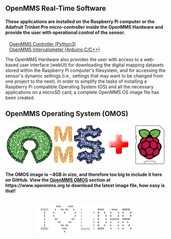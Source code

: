 <h2>OpenMMS Real-Time Software</h2>
<h4>These applications are installed on the Raspberry Pi computer or the Adafruit Trinket Pro micro-controller inside the OpenMMS Hardware and provide the user with operational control of the sensor.</h4>
<p>&nbsp;&nbsp;&nbsp;<a href="./openmms_controller_vlp16.py">OpenMMS Controller (Python3)</a>
<br>&nbsp;&nbsp;&nbsp;<a href="./openmms_intervalometer.ino">OpenMMS Intervalometer (Arduino C/C++)</a></p>

<p>The OpenMMS Hardware also provides the user with access to a web-based user interface (webUI) for downloading the digital mapping datasets stored within the Raspberry Pi computer's filesystem, and for accessing the sensor's dynamic settings (i.e., settings that may want to be changed from one project to the next). In order to simplify the tasks of installing a Raspberry Pi compatible Operating System (OS) and all the necessary applications on a microSD card, a complete OpenMMS OS image file has been created.<br></p>
<h2>OpenMMS Operating System (OMOS)</h2>
<p align="center">
<img src="../images/openmms_os.png">
</p>
<p><b>The OMOS image is ~4GB in size, and therefore too big to include it here on GitHub. View the <a href="https://www.openmms.org/wp-content/uploads/html/openmms_software.html#openmms-operating-system-omos">OpenMMS OMOS</a> section at https://www.openmms.org to download the latest image file, how easy is that! </b></p>
<p align="center"><br>
<img width="60%" src="../images/i_heart_lidar.png">
</p>
